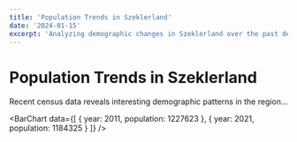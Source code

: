 ```yaml
---
title: 'Population Trends in Szeklerland'
date: '2024-01-15'
excerpt: 'Analyzing demographic changes in Szeklerland over the past decade'
---
```


# Population Trends in Szeklerland

Recent census data reveals interesting demographic patterns in the region...

<BarChart 
  data={[
    { year: 2011, population: 1227623 },
    { year: 2021, population: 1184325 }
  ]} 
/> 